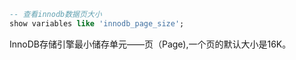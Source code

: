 ```sql
-- 查看innodb数据页大小
show variables like 'innodb_page_size';
```

InnoDB存储引擎最小储存单元——页（Page),一个页的默认大小是16K。